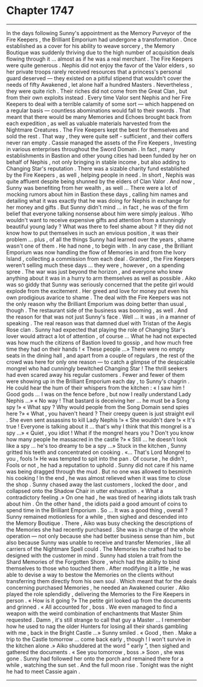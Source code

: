 
# Chapter 1747


---

In the days following Sunny's appointment as the Memory Purveyor of the Fire Keepers , the Brilliant Emporium had undergone a transformation . Once established as a cover for his ability to weave sorcery , the Memory Boutique was suddenly thriving due to the high number of acquisition deals flowing through it … almost as if he was a real merchant .
The Fire Keepers were quite generous . Nephis did not enjoy the favor of the Valor elders , so her private troops rarely received resources that a princess's personal guard deserved — they existed on a pitiful stipend that wouldn't cover the needs of fifty Awakened , let alone half a hundred Masters . Nevertheless , they were quite rich .
Their riches did not come from the Great Clan , but from their own exploits instead . Every time Valor sent Nephis and her Fire Keepers to deal with a terrible calamity of some sort — which happened on a regular basis — countless abominations would fall to their swords .
That meant that there would be many Memories and Echoes brought back from each expedition , as well as valuable materials harvested from the Nightmare Creatures . The Fire Keepers kept the best for themselves and sold the rest . That way , they were quite self - sufficient , and their coffers never ran empty .
Cassie managed the assets of the Fire Keepers , Investing in various enterprises throughout the Sword Domain . In fact , many establishments in Bastion and other young cities had been funded by her on behalf of Nephis , not only bringing in stable income , but also adding to Changing Star's reputation .
There was a sizable charity fund established by the Fire Keepers , as well , helping people in need .
In short , Nephis was quite affluent despite being shunned by the elders of Clan Valor .
And now , Sunny was benefiting from her wealth , as well …
There were a lot of mocking rumors about him in Bastion these days , calling him names and detailing what it was exactly that he was doing for Nephis in exchange for her money and gifts . But Sunny didn't mind … in fact , he was of the firm belief that everyone talking nonsense about him were simply jealous . Who wouldn't want to receive expensive gifts and attention from a stunningly beautiful young lady ? What was there to feel shame about ?
If they did not know how to put themselves in such an envious position , it was their problem … plus , of all the things Sunny had learned over the years , shame wasn't one of them . He had none , to begin with .
In any case , the Brilliant Emporium was now handling the flow of Memories in and from the Ivory Island , collecting a commission from each deal . Granted , the Fire Keepers weren't selling much these days … they were , however , on a spending spree . The war was just beyond the horizon , and everyone who knew anything about it was in a hurry to arm themselves as well as possible .
Aiko was so giddy that Sunny was seriously concerned that the petite girl would explode from the excitement . Her greed and love for money put even his own prodigious avarice to shame .
The deal with the Fire Keepers was not the only reason why the Brilliant Emporium was doing better than usual , though . The restaurant side of the business was booming , as well .
And the reason for that was not just Sunny's face . Well … it was , in a manner of speaking .
The real reason was that damned duel with Tristan of the Aegis Rose clan . Sunny had expected that playing the role of Changing Star's lover would attract a lot of attention , of course …
What he had not expected was how much the citizens of Bastion loved to gossip , and how much free time they had on their hands !
« These people …»
There were no empty seats in the dining hall , and apart from a couple of regulars , the rest of the crowd was here for only one reason — to catch a glimpse of the despicable mongrel who had cunningly bewitched Changing Star !
The thrill seekers had even scared away his regular customers . Fewer and fewer of them were showing up in the Brilliant Emporium each day , to Sunny's chagrin .
He could hear the hum of their whispers from the kitchen :
« I saw him ! Good gods … I was on the fence before , but now I really understand Lady Nephis …»
« No way ! That bastard is deceiving her … he must be a Song spy !»
« What spy ? Why would people from the Song Domain send spies here ?»
« What , you haven't heard ? Their creepy queen is just straight evil . She even sent assassins to kill Lady Nephis !»
« She wouldn't dare !»
« It's true ! Everyone is talking about it … that's why I think that this mongrel is a spy …»
« Quiet , you idiot ! What if the mongrel hears you ? Don't you know how many people he massacred in the castle ?»
« Still … he doesn't look like a spy … he's too dreamy to be a spy …»
Stuck in the kitchen , Sunny gritted his teeth and concentrated on cooking .
«… That's Lord Mongrel to you , fools !»
He was tempted to spit into the pan .
Of course , he didn't , Fools or not , he had a reputation to uphold .
Sunny did not care if his name was being dragged through the mud .
But no one was allowed to besmirch his cooking !
In the end , he was almost relieved when it was time to close the shop . Sunny chased away the last customers , locked the door , and collapsed onto the Shadow Chair in utter exhaustion .
« What a contradictory feeling .»
On one had , he was tired of hearing idiots talk trash about him .
On the other hand , the idiots paid a good amount of coins to spend time in the Brilliant Emporium . So …
It was a good thing , overall ?
Sunny remained motionless for a while , then sighed and descended into the Memory Boutique . There , Aiko was busy checking the descriptions of the Memories she had recently purchased .
She was in charge of the whole operation — not only because she had better business sense than him , but also because Sunny was unable to receive and transfer Memories , like all carriers of the Nightmare Spell could .
The Memories he crafted had to be designed with the customer in mind . Sunny had stolen a trait from the Shard Memories of the Forgotten Shore , which had the ability to bind themselves to those who touched them . After modifying it a little , he was able to devise a way to bestow the Memories on the clients without transferring them directly from his own soul .
Which meant that for the deals concerning purchased Memories , he needed an Awakened courier . Alko played the role splendidly , delivering the Memories to the Fire Keepers in person .
« How is it going ?»
The petite girl looked up from the documents and grinned .
« All accounted for , boss . We even managed to find a weapon with the weird combination of enchantments that Master Shim requested . Damn , it's still strange to call that guy a Master … I remember how he used to nag the older Hunters for losing all their shards gambling with me , back in the Bright Castle …»
Sunny smiled .
« Good , then . Make a trip to the Castle tomorrow … come back early , though ! I won't survive in the kitchen alone .»
Aiko shuddered at the word “ early ”, then sighed and gathered the documents .
« See you tomorrow , boss .»
Soon , she was gone .
Sunny had followed her onto the porch and remained there for a while , watching the sun set . And the full moon rise .
Tonight was the night he had to meet Cassie again .

---


